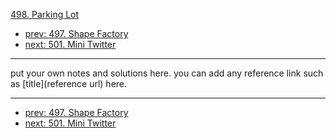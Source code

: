 [498. Parking Lot](http://www.lintcode.com/problem/parking-lot)

- [prev: 497. Shape Factory](497-shape-factory.md)
- [next: 501. Mini Twitter](501-mini-twitter.md)

---

put your own notes and solutions here.
you can add any reference link such as [title](reference url) here.

---

- [prev: 497. Shape Factory](497-shape-factory.md)
- [next: 501. Mini Twitter](501-mini-twitter.md)
